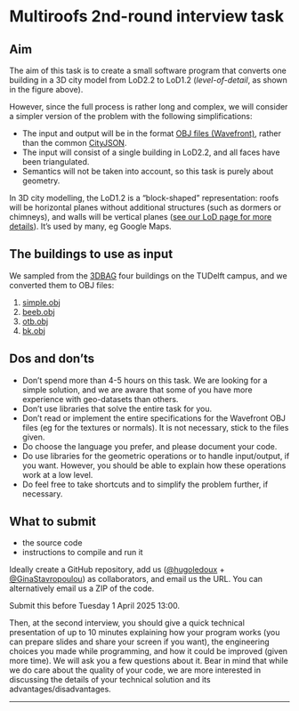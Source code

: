 
# Multiroofs 2nd-round interview task

## Aim

The aim of this task is to create a small software program that converts one building in a 3D city model from LoD2.2 to LoD1.2 (_level-of-detail_, as shown in the figure above).

However, since the full process is rather long and complex, we will consider a simpler version of the problem with the following simplifications:

* The input and output will be in the format [OBJ files (Wavefront)](https://en.wikipedia.org/wiki/Wavefront_.obj_file), rather than the common [CityJSON](https://cityjson.org).
* The input will consist of a single building in LoD2.2, and all faces have been triangulated.
* Semantics will not be taken into account, so this task is purely about geometry.

In 3D city modelling, the LoD1.2 is a “block-shaped” representation: roofs will be horizontal planes without additional structures (such as dormers or chimneys), and walls will be vertical planes ([see our LoD page for more details](https://3d.bk.tudelft.nl/lod/)). It’s used by many, eg Google Maps.

## The buildings to use as input

We sampled from the [3DBAG](https://3dbag.nl) four buildings on the TUDelft campus, and we converted them to OBJ files:

1. [simple.obj](simple.obj)
2. [beeb.obj](beeb.obj)
3. [otb.obj](otb.obj)
4. [bk.obj](bk.obj)

## Dos and don’ts

* Don’t spend more than 4-5 hours on this task. We are looking for a simple solution, and we are aware that some of you have more experience with geo-datasets than others.
* Don’t use libraries that solve the entire task for you.
* Don’t read or implement the entire specifications for the Wavefront OBJ files (eg for the textures or normals). It is not necessary, stick to the files given.
* Do choose the language you prefer, and please document your code.
* Do use libraries for the geometric operations or to handle input/output, if you want. However, you should be able to explain how these operations work at a low level.
* Do feel free to take shortcuts and to simplify the problem further, if necessary.

## What to submit

* the source code
* instructions to compile and run it

Ideally create a GitHub repository, add us ([@hugoledoux](https://github.com/hugoledoux/) + [@GinaStavropoulou](https://github.com/GinaStavropoulou/)) as collaborators, and email us the URL. You can alternatively email us a ZIP of the code.

Submit this before Tuesday 1 April 2025 13:00.

Then, at the second interview, you should give a quick technical presentation of up to 10 minutes explaining how your program works (you can prepare slides and share your screen if you want), the engineering choices you made while programming, and how it could be improved (given more time). We will ask you a few questions about it. Bear in mind that while we do care about the quality of your code, we are more interested in discussing the details of your technical solution and its advantages/disadvantages.

- - -
